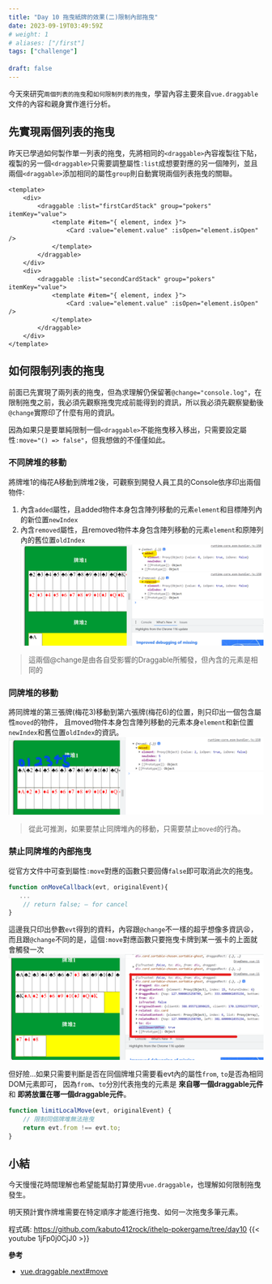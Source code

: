 ```yaml
---
title: "Day 10 拖曳紙牌的效果(二)限制內部拖曳"
date: 2023-09-19T03:49:59Z
# weight: 1
# aliases: ["/first"]
tags: ["challenge"]

draft: false
---
```


今天來研究`兩個列表的拖曳`和`如何限制列表的拖曳`，學習內容主要來自`vue.draggable`文件的內容和親身實作進行分析。

## 先實現兩個列表的拖曳
昨天已學過如何製作單一列表的拖曳，先將相同的`<draggable>`內容複製往下貼，
複製的另一個`<draggable>`只需要調整屬性`:list`成想要對應的另一個陣列，並且兩個`<draggable>`添加相同的屬性`group`則自動實現兩個列表拖曳的關聯。
```vue
<template>
    <div>
        <draggable :list="firstCardStack" group="pokers" itemKey="value">
            <template #item="{ element, index }">
                <Card :value="element.value" :isOpen="element.isOpen" />
            </template>
        </draggable>
    </div>
    <div>
        <draggable :list="secondCardStack" group="pokers" itemKey="value">
            <template #item="{ element, index }">
                <Card :value="element.value" :isOpen="element.isOpen" />
            </template>
        </draggable>
    </div>
</template>
```

## 如何限制列表的拖曳
前面已先實現了兩列表的拖曳，但為求理解仍保留著`@change="console.log"`，在限制拖曳之前，我必須先觀察拖曳完成前能得到的資訊，所以我必須先觀察變動後`@change`實際印了什麼有用的資訊。

因為如果只是要單純限制一個`<draggable>`不能拖曳移入移出，只需要設定屬性`:move="() => false"`，但我想做的不僅僅如此。

### 不同牌堆的移動
將牌堆1的梅花A移動到牌堆2後，可觀察到開發人員工具的Console依序印出兩個物件:
1. 內含`added`屬性，且added物件本身包含陣列移動的元素`element`和目標陣列內的新位置`newIndex`
2. 內含`removed`屬性，且removed物件本身包含陣列移動的元素`element`和原陣列內的舊位置`oldIndex`
![從牌堆1移動到牌堆2則會觸發change的added和remove事件](/images/20230919實驗一.png)
> 這兩個@change是由各自受影響的Draggable所觸發，但內含的元素是相同的

### 同牌堆的移動
將同牌堆的第三張牌(梅花3)移動到第六張牌(梅花6)的位置，則只印出一個包含屬性`moved`的物件，
且moved物件本身包含陣列移動的元素本身`element`和新位置`newIndex`和舊位置`oldIndex`的資訊。
![同一個牌堆內部移動只會觸發change的moved事件](/images/20230919實驗二.png)

> 從此可推測，如果要禁止同牌堆內的移動，只需要禁止`moved`的行為。

### 禁止同牌堆的內部拖曳

從官方文件中可查到屬性`:move`對應的函數只要回傳`false`即可取消此次的拖曳。
```js
function onMoveCallback(evt, originalEvent){
   ...
    // return false; — for cancel
}
```
這邊我只印出參數`evt`得到的資料，內容跟`@change`不一樣的超乎想像多資訊😫，而且跟`@change`不同的是，這個`:move`對應函數只要拖曳卡牌到某一張卡的上面就會觸發一次
![:move內參數evt印出的資訊超多](/images/20230919move內參數evt.png)

但好險...如果只需要判斷是否在同個牌堆只需要看evt內的屬性`from`, `to`是否為相同DOM元素即可，
因為`from`、`to`分別代表拖曳的元素是 **來自哪一個draggable元件** 和 **即將放置在哪一個draggable元件**。
```js
function limitLocalMove(evt, originalEvent) {
    // 限制同個牌堆無法拖曳
    return evt.from !== evt.to;
}
```

## 小結
今天慢慢花時間理解也希望能幫助打算使用`vue.draggable`，也理解如何限制拖曳發生。

明天預計實作牌堆需要在特定順序才能進行拖曳、如何一次拖曳多筆元素。

程式碼: https://github.com/kabuto412rock/ithelp-pokergame/tree/day10
{{< youtube 1jFp0j0CjJ0 >}}

**參考**
- [vue.draggable.next#move](https://github.com/SortableJS/vue.draggable.next#move)